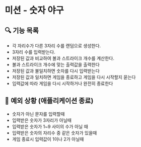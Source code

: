 # 미션 - 숫자 야구

## 🔍 기능 목록
- 각 자리수가 다른 3자리 수를 랜덤으로 생성한다.
- 3자리 수를 입력받는다.
- 저장된 값과 비교하여 볼과 스트라이크 개수를 계산한다.
- 볼과 스트라이크 개수에 맞는 출력값을 출력한다
- 저장된 값과 불일치하면 숫자를 다시 입력받는다
- 저장된 값과 일치하면 게임을 종료하고 게임을 다시 시작할지 묻는다
- 입력값에 따라 게임을 다시 시작하거나 완전히 종료한다

## 🚨 예외 상황 (애플리케이션 종료)
- 숫자가 아닌 문자를 입력할때 
- 입력받은 숫자가 3자리가 아닐때
- 입력받은 숫자가 1~9 사이의 수가 아닐 때
- 입력받은 숫자의 자리수 중 같은 숫자가 있을때
- 게임 종료시 입력값이 1이나 2가 아닐때

